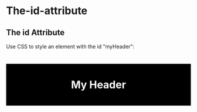 # The-id-attribute
<!DOCTYPE html>
<html>
<head>
<style>
#myHeader {
  background-color: black;
  color: white;
  padding: 40px;
  text-align: center;
} 
</style>
</head>
<body>

<h2>The id Attribute</h2>
<p>Use CSS to style an element with the id "myHeader":</p>

<h1 id="myHeader">My Header</h1>

</body>
</html>
